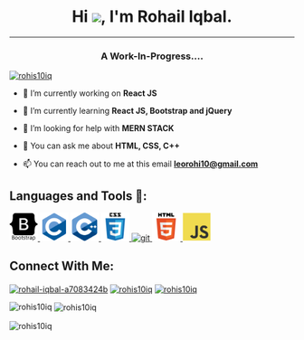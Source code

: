 <h1 align="center">Hi <img src="https://raw.githubusercontent.com/MartinHeinz/MartinHeinz/master/wave.gif" width="30px">, I'm Rohail Iqbal.</h1>
<hr>
<h3 align="center">A Work-In-Progress....</h3>

<p align="left"> <a href="https://github.com/ryo-ma/github-profile-trophy"><img src="https://github-profile-trophy.vercel.app/?username=rohis10iq" alt="rohis10iq" /></a> </p>

- 🔭 I’m currently working on **React JS**

- 🌱 I’m currently learning **React JS, Bootstrap and jQuery**

- 🤝 I’m looking for help with **MERN STACK**

- 💬 You can ask me about **HTML, CSS, C++**

- 📫 You can reach out to me at this email **leorohi10@gmail.com**


<h2 align="left">Languages and Tools 🧰:</h2>
<p align="left"> <a href="https://getbootstrap.com" target="_blank" rel="noreferrer"> <img src="https://raw.githubusercontent.com/devicons/devicon/master/icons/bootstrap/bootstrap-plain-wordmark.svg" alt="bootstrap" width="50" height="50"/> </a> <a href="https://www.cprogramming.com/" target="_blank" rel="noreferrer"> <img src="https://raw.githubusercontent.com/devicons/devicon/master/icons/c/c-original.svg" alt="C" width="50" height="50"/> </a> <a href="https://www.w3schools.com/cpp/" target="_blank" rel="noreferrer"> <img src="https://raw.githubusercontent.com/devicons/devicon/master/icons/cplusplus/cplusplus-original.svg" alt="cplusplus" width="50" height="50"/> </a> <a href="https://www.w3schools.com/css/" target="_blank" rel="noreferrer"> <img src="https://raw.githubusercontent.com/devicons/devicon/master/icons/css3/css3-original-wordmark.svg" alt="css3" width="50" height="50"/> </a> <a href="https://git-scm.com/" target="_blank" rel="noreferrer"> <img src="https://www.vectorlogo.zone/logos/git-scm/git-scm-icon.svg" alt="git" width="50" height="50"/> </a> <a href="https://www.w3.org/html/" target="_blank" rel="noreferrer"> <img src="https://raw.githubusercontent.com/devicons/devicon/master/icons/html5/html5-original-wordmark.svg" alt="html5" width="50" height="50"/> </a> <a href="https://developer.mozilla.org/en-US/docs/Web/JavaScript" target="_blank" rel="noreferrer"> <img src="https://raw.githubusercontent.com/devicons/devicon/master/icons/javascript/javascript-original.svg" alt="javascript" width="50" height="50"/> </a> </p>

<h2 align="left">Connect With Me:</h2>
<p align="left">
<a href="https://linkedin.com/in/rohail-iqbal-a7083424b" target="blank"><img align="center" src="https://raw.githubusercontent.com/rahuldkjain/github-profile-readme-generator/master/src/images/icons/Social/linked-in-alt.svg" alt="rohail-iqbal-a7083424b" height="40" width="40" /></a>
<a href="https://instagram.com/rohis10iq" target="blank"><img align="center" src="https://raw.githubusercontent.com/rahuldkjain/github-profile-readme-generator/master/src/images/icons/Social/instagram.svg" alt="rohis10iq" height="40" width="40" /></a>
<a href="https://www.youtube.com/c/rohis10iq" target="blank"><img align="center" src="https://raw.githubusercontent.com/rahuldkjain/github-profile-readme-generator/master/src/images/icons/Social/youtube.svg" alt="rohis10iq" height="40" width="40" /></a>
</p>

<p><img align="left" src="https://github-readme-stats.vercel.app/api/top-langs?username=rohis10iq&show_icons=true&locale=en&layout=compact" alt="rohis10iq" /></p>

<p>&nbsp;<img align="center" src="https://github-readme-stats.vercel.app/api?username=rohis10iq&show_icons=true&locale=en" alt="rohis10iq" /></p>

<p><img align="center" src="https://github-readme-streak-stats.herokuapp.com/?user=rohis10iq&" alt="rohis10iq" /></p>




